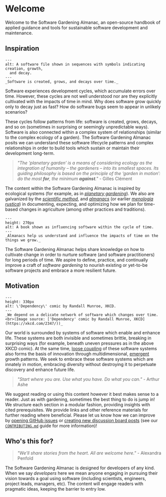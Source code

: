 # Welcome

Welcome to the Software Gardening Almanac, an open-source handbook of applied guidance and tools for sustainable software development and maintenance.

## Inspiration

```{figure} assets/software-lifecycle.png
---
alt: A software file shown in sequences with symbols indicating creation, growth,
  and decay.
---
_Software is created, grows, and decays over time._
```

Software experiences development cycles, which accumulate errors over time.
However, these cycles are not well understood nor are they explicitly cultivated with the impacts of time in mind.
Why does software grow quickly only to decay just as fast?
How do software bugs seem to appear in unlikely scenarios?

These cycles follow patterns from life: software is created, grows, decays, and so on (sometimes in surprising or seemingly unpredictable ways).
Software is also connected within a complex system of relationships (similar to the complex ecology of a garden).
The Software Gardening Almanac posits we can understand these software lifecycle patterns and complex relationships in order to build tools which sustain or maintain their development long-term.

> _"The ‘planetary garden’ is a means of considering ecology as the integration of humanity – the gardeners – into its smallest spaces._
> _Its guiding philosophy is based on the principle of the ‘garden in motion’: do the most __for__, the minimum __against__."_
> \- Gilles Clément

The content within the Software Gardening Almanac is inspired by ecological systems (for example, as in [_planetary gardening_](https://www.architectural-review.com/essays/in-practice/in-practice-gilles-clement-on-the-planetary-garden)).
We also are galvanized by the [_scientific method_](https://en.wikipedia.org/wiki/Scientific_method), and [_almanacs_](https://en.wikipedia.org/wiki/Almanac) (or earlier [_menologia rustica_](https://en.wikipedia.org/wiki/Menologia_rustica)) in documenting, expecting, and optimizing how we plan for time-based changes in agriculture (among other practices and traditions).

```{figure} assets/almanac-influencing-software.png
---
height: 270px
alt: A book shown as influencing software within the cycle of time.
---
_Almanacs help us understand and influence the impacts of time on the things we grow._
```

The Software Gardening Almanac helps share knowledge on how to cultivate change in order to nurture software (and software practitioners) for long periods of time.
We aspire to define, practice, and continually improve a craft of _software gardening_ to nourish existing or yet-to-be software projects and embrace a more resilient future.

## Motivation

```{figure} assets/xkcd_dependency.png
---
height: 330px
alt: \'Dependency\' comic by Randall Munroe, XKCD.
---
_We depend on a delicate network of software which changes over time.<br>(Image source: ['Dependency' comic by Randall Munroe, XKCD](https://xkcd.com/2347/))_
```

Our world is surrounded by systems of software which enable and enhance life.
These systems are both invisible and sometimes brittle, breaking in surprising ways (for example, beneath uneven pressures as in the above XKCD comic).
At the same time, [loose coupling](https://en.wikipedia.org/wiki/Loose_coupling) of these software systems also forms the basis of innovation through multidimensional, [emergent](https://en.wikipedia.org/wiki/Emergence) growth patterns.
We seek to embrace these software systems which are innately in motion, embracing diversity without destroying it to perpetuate discovery and enhance future life.

> _"Start where you are. Use what you have. Do what you can."_
> \- Arthur Ashe

We suggest reading or using this content however it best makes sense to a reader.
Just as with gardening, sometimes the best thing to do is jump in!
We structure each section in a modular fashion, providing insights with cited prerequisites.
We provide links and other reference materials for further reading where beneficial.
Please let us know how we can improve by [opening GitHub issues](https://github.com/software-gardening/almanac/issues) or [creating new discussion board posts](https://github.com/orgs/software-gardening/discussions) (see our [`CONTRIBUTING.md`](garden-circle/CONTRIBUTING.md) guide for more information)!

## Who's this for?

> _"We'll share stories from the heart. All are welcome here."_
> \- Alexandra Penfold

The Software Gardening Almanac is designed for developers of any kind.
When we say _developers_ here we mean anyone engaging in pursuing their vision towards a goal using software (including scientists, engineers, project leads, managers, etc).
The content will engage readers with pragmatic ideas, keeping the barrier to entry low.

